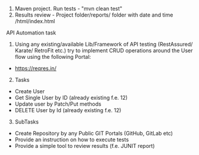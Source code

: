 1) Maven project. Run tests - "mvn clean test"
2) Results review - Project folder/reports/ folder with date and time /html/index.html

API Automation task
1. Using any existing/available Lib/Framework of API testing (RestAssured/ Karate/
RetroFit etc.) try to implement CRUD operations around the User flow using the
following Portal:
- https://reqres.in/
2. Tasks
- Create User
- Get Single User by ID (already existing f.e. 12)
- Update user by Patch/Put methods
- DELETE User by Id (already existing f.e. 12)
3. SubTasks
- Create Repository by any Public GIT Portals (GitHub, GitLab etc)
- Provide an instruction on how to execute tests
- Provide a simple tool to review results (f.e. JUNIT report)
